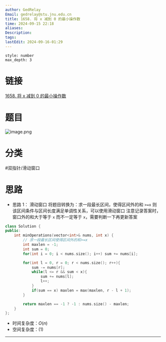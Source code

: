 ```yaml
---
author: GedRelay
Email: gedrelay@stu.jnu.edu.cn
title: 1658. 将 x 减到 0 的最小操作数
time: 2024-09-15 22:18
aliases: 
Description: 
tags: 
lastEdit: 2024-09-16-01:29
---
```


```toc
style: number
max_depth: 3
```

# 链接
[1658. 将 x 减到 0 的最小操作数](https://leetcode.cn/problems/minimum-operations-to-reduce-x-to-zero/) 

# 题目
![image.png](https://ged-pic-bed.oss-cn-guangzhou.aliyuncs.com/img/202409152218934.png)


# 分类
#双指针/滑动窗口 

# 思路
- 思路 1：
滑动窗口
将题目转换为：求一段最长区间，使得区间外的和 `>=x` 
则该区间条件与区间长度满足单调性关系，可以使用滑动窗口
注意记录答案时，窗口外的和大于等于 `x` 而不一定等于 `x`，需要判断一下再更新答案


```cpp
class Solution {
public:
    int minOperations(vector<int>& nums, int x) {
        // 求一段最长区间使得区间外的和>=x
        int maxlen = -1;
        int sum = 0;
        for(int i = 0; i < nums.size(); i++) sum += nums[i];

        for(int l = 0, r = 0; r < nums.size(); r++){
            sum -= nums[r];
            while(l <= r && sum < x){
                sum += nums[l];
                l++;
            }
            if(sum == x) maxlen = max(maxlen, r - l + 1);
        }

        return maxlen == -1 ? -1 : nums.size() - maxlen;
    }
};
```


- 时间复杂度：${O\left( n \right)  }$ 
- 空间复杂度：${\left( 1 \right)  }$ 


---

